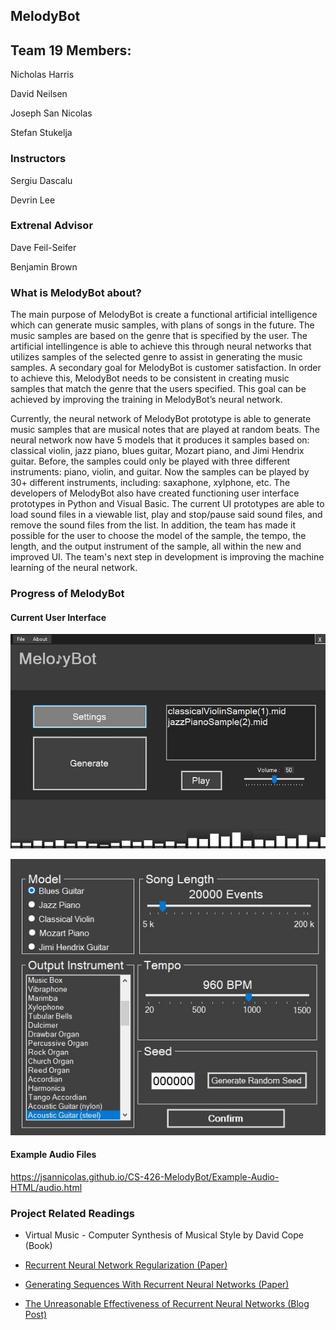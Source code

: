 ## MelodyBot

## Team 19 Members:

Nicholas Harris

David Neilsen

Joseph San Nicolas

Stefan Stukelja

### Instructors

Sergiu Dascalu

Devrin Lee

### Extrenal Advisor

Dave Feil-Seifer

Benjamin Brown

### What is MelodyBot about?

The main purpose of MelodyBot is create a functional artificial intelligence which can generate music samples, with plans of songs in the future.  The music samples are based on the genre that is specified by the user.  The artificial intellingence is able to achieve this through neural networks that utilizes samples of the selected genre to assist in generating the music samples.  A secondary goal for MelodyBot is customer satisfaction.  In order to achieve this, MelodyBot needs to be consistent in creating music samples that match the genre that the users specified.  This goal can be achieved by improving the training in MelodyBot’s neural network.

Currently, the neural network of MelodyBot prototype is able to generate music samples that are musical notes that are played at random beats.  The neural network now have 5 models that it produces it samples based on: classical violin, jazz piano, blues guitar, Mozart piano, and Jimi Hendrix guitar.  Before, the samples could only be played with three different instruments: piano, violin, and guitar.  Now the samples can be played by 30+ different instruments, including: saxaphone, xylphone, etc.  The developers of MelodyBot also have created functioning user interface prototypes in Python and Visual Basic.  The current UI prototypes are able to load sound files in a viewable list, play and stop/pause said sound files, and remove the sound files from the list.  In addition, the team has made it possible for the user to choose the model of the sample, the tempo, the length, and the output instrument of the sample, all within the new and improved UI.  The team's next step in development is improving the machine learning of the neural network.  

### Progress of MelodyBot

#### Current User Interface

![Main Menu](./Example-Audio-HTML/Pictures/MelodyBotMain.JPG)

![Settings](./Example-Audio-HTML/Pictures/MelodyBotPref.JPG)

#### Example Audio Files

https://jsannicolas.github.io/CS-426-MelodyBot/Example-Audio-HTML/audio.html

### Project Related Readings

- Virtual Music - Computer Synthesis of Musical Style by David Cope (Book)

- [Recurrent Neural Network Regularization (Paper)](https://arxiv.org/pdf/1409.2329.pdf)

- [Generating Sequences With Recurrent Neural Networks (Paper)](https://arxiv.org/pdf/1308.0850.pdf)

- [The Unreasonable Effectiveness of Recurrent Neural Networks (Blog Post)](http://karpathy.github.io/2015/05/21/rnn-effectiveness/)

